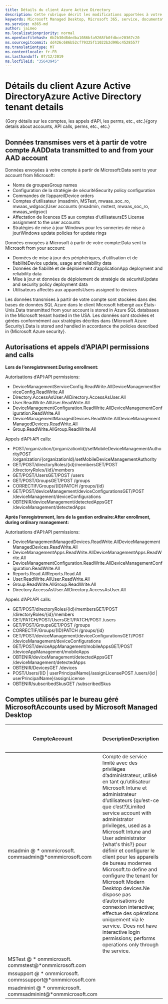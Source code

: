 ```yaml
---
title: Détails du client Azure Active Directory
description: Cette rubrique décrit les modifications apportées à votre compte AAD lors de l’inscription dans le bureau géré Microsoft
keywords: Microsoft Managed Desktop, Microsoft 365, service, documentation
ms.service: m365-md
author: jaimeo
ms.localizationpriority: normal
ms.openlocfilehash: 6b2b30d8dedba1086bfa9268fb0fdbce20367c20
ms.sourcegitcommit: dd426c686b52cf79325f11022b2d99bc45285577
ms.translationtype: MT
ms.contentlocale: fr-FR
ms.lasthandoff: 07/12/2019
ms.locfileid: "35643945"
---
```

# <a name="azure-active-directory-tenant-details"></a><span data-ttu-id="e155d-104">Détails du client Azure Active Directory</span><span class="sxs-lookup"><span data-stu-id="e155d-104">Azure Active Directory tenant details</span></span>
<span data-ttu-id="e155d-105">{Gory détails sur les comptes, les appels d’API, les perms, etc., etc.}</span><span class="sxs-lookup"><span data-stu-id="e155d-105">{gory details about accounts, API calls, perms, etc., etc.}</span></span>


## <a name="data-transmitted-to-and-from-your-aad-account"></a><span data-ttu-id="e155d-106">Données transmises vers et à partir de votre compte AAD</span><span class="sxs-lookup"><span data-stu-id="e155d-106">Data transmitted to and from your AAD account</span></span>


<span data-ttu-id="e155d-107">Données envoyées à votre compte à partir de Microsoft:</span><span class="sxs-lookup"><span data-stu-id="e155d-107">Data sent to your account from Microsoft:</span></span>

- <span data-ttu-id="e155d-108">Noms de groupes</span><span class="sxs-lookup"><span data-stu-id="e155d-108">Group names</span></span>
- <span data-ttu-id="e155d-109">Configuration de la stratégie de sécurité</span><span class="sxs-lookup"><span data-stu-id="e155d-109">Security policy configuration</span></span>
- <span data-ttu-id="e155d-110">Commandes de l’appareil</span><span class="sxs-lookup"><span data-stu-id="e155d-110">Device orders</span></span>
- <span data-ttu-id="e155d-111">Comptes d’utilisateur (msadmin, MSTest, mwaas_soc_ro, mwaas_wdgsoc)</span><span class="sxs-lookup"><span data-stu-id="e155d-111">User accounts (msadmin, mstest, mwaas_soc_ro, mwaas_wdgsoc)</span></span>
- <span data-ttu-id="e155d-112">Affectation de licences E5 aux comptes d’utilisateurs</span><span class="sxs-lookup"><span data-stu-id="e155d-112">E5 License assignment to the user accounts</span></span>
- <span data-ttu-id="e155d-113">Stratégies de mise à jour Windows pour les sonneries de mise à jour</span><span class="sxs-lookup"><span data-stu-id="e155d-113">Windows update policies for update rings</span></span>

<span data-ttu-id="e155d-114">Données envoyées à Microsoft à partir de votre compte:</span><span class="sxs-lookup"><span data-stu-id="e155d-114">Data sent to Microsoft from your account:</span></span>

- <span data-ttu-id="e155d-115">Données de mise à jour des périphériques, d’utilisation et de fiabilité</span><span class="sxs-lookup"><span data-stu-id="e155d-115">Device update, usage and reliability data</span></span>
- <span data-ttu-id="e155d-116">Données de fiabilité et de déploiement d’application</span><span class="sxs-lookup"><span data-stu-id="e155d-116">App deployment and reliability data</span></span>
- <span data-ttu-id="e155d-117">Mise à jour et données de déploiement de stratégie de sécurité</span><span class="sxs-lookup"><span data-stu-id="e155d-117">Update and security policy deployment data</span></span>
- <span data-ttu-id="e155d-118">Utilisateurs affectés aux appareils</span><span class="sxs-lookup"><span data-stu-id="e155d-118">Users assigned to devices</span></span>  

<span data-ttu-id="e155d-119">Les données transmises à partir de votre compte sont stockées dans des bases de données SQL Azure dans le client Microsoft hébergé aux États-Unis.</span><span class="sxs-lookup"><span data-stu-id="e155d-119">Data transmitted from your account is stored in Azure SQL databases in the Microsoft tenant hosted in the USA.</span></span> <span data-ttu-id="e155d-120">Les données sont stockées et gérées conformément aux stratégies décrites dans {Microsoft Azure Security}.</span><span class="sxs-lookup"><span data-stu-id="e155d-120">Data is stored and handled in accordance the policies described in {Microsoft Azure security}.</span></span> 

## <a name="api-permissions-and-calls"></a><span data-ttu-id="e155d-121">Autorisations et appels d’API</span><span class="sxs-lookup"><span data-stu-id="e155d-121">API permissions and calls</span></span>

<span data-ttu-id="e155d-122">**Lors de l’enregistrement:**</span><span class="sxs-lookup"><span data-stu-id="e155d-122">**During enrollment:**</span></span>

<span data-ttu-id="e155d-123">Autorisations d’API:</span><span class="sxs-lookup"><span data-stu-id="e155d-123">API permissions:</span></span>
- <span data-ttu-id="e155d-124">DeviceManagementServiceConfig.ReadWrite.All</span><span class="sxs-lookup"><span data-stu-id="e155d-124">DeviceManagementServiceConfig.ReadWrite.All</span></span>
- <span data-ttu-id="e155d-125">Directory.AccessAsUser.All</span><span class="sxs-lookup"><span data-stu-id="e155d-125">Directory.AccessAsUser.All</span></span>
- <span data-ttu-id="e155d-126">User.ReadWrite.All</span><span class="sxs-lookup"><span data-stu-id="e155d-126">User.ReadWrite.All</span></span>
- <span data-ttu-id="e155d-127">DeviceManagementConfiguration.ReadWrite.All</span><span class="sxs-lookup"><span data-stu-id="e155d-127">DeviceManagementConfiguration.ReadWrite.All</span></span>
- <span data-ttu-id="e155d-128">DeviceManagementManagedDevices.ReadWrite.All</span><span class="sxs-lookup"><span data-stu-id="e155d-128">DeviceManagementManagedDevices.ReadWrite.All</span></span>
- <span data-ttu-id="e155d-129">Group.ReadWrite.All</span><span class="sxs-lookup"><span data-stu-id="e155d-129">Group.ReadWrite.All</span></span>

<span data-ttu-id="e155d-130">Appels d’API:</span><span class="sxs-lookup"><span data-stu-id="e155d-130">API calls:</span></span>
- <span data-ttu-id="e155d-131">POST/organization/{organizationId}/setMobileDeviceManagementAuthority</span><span class="sxs-lookup"><span data-stu-id="e155d-131">POST /organization/{organizationId}/setMobileDeviceManagementAuthority</span></span>
- <span data-ttu-id="e155d-132">GET/POST/directoryRoles/{id}/members</span><span class="sxs-lookup"><span data-stu-id="e155d-132">GET/POST /directoryRoles/{id}/members</span></span>
- <span data-ttu-id="e155d-133">GET/POST/Users</span><span class="sxs-lookup"><span data-stu-id="e155d-133">GET/POST /users</span></span>
- <span data-ttu-id="e155d-134">GET/POST/Groups</span><span class="sxs-lookup"><span data-stu-id="e155d-134">GET/POST /groups</span></span>
- <span data-ttu-id="e155d-135">CORRECTIF/Groups/{ID}</span><span class="sxs-lookup"><span data-stu-id="e155d-135">PATCH /groups/{id}</span></span>
- <span data-ttu-id="e155d-136">GET/POST/deviceManagement/deviceConfigurations</span><span class="sxs-lookup"><span data-stu-id="e155d-136">GET/POST /deviceManagement/deviceConfigurations</span></span>
- <span data-ttu-id="e155d-137">OBTENIR/deviceManagement/detectedApps</span><span class="sxs-lookup"><span data-stu-id="e155d-137">GET /deviceManagement/detectedApps</span></span>

<span data-ttu-id="e155d-138">**Après l’enregistrement, lors de la gestion ordinaire:**</span><span class="sxs-lookup"><span data-stu-id="e155d-138">**After enrollment, during ordinary management:**</span></span>

<span data-ttu-id="e155d-139">Autorisations d’API:</span><span class="sxs-lookup"><span data-stu-id="e155d-139">API permissions:</span></span>
- <span data-ttu-id="e155d-140">DeviceManagementManagedDevices.ReadWrite.All</span><span class="sxs-lookup"><span data-stu-id="e155d-140">DeviceManagementManagedDevices.ReadWrite.All</span></span>
- <span data-ttu-id="e155d-141">DeviceManagementApps.ReadWrite.All</span><span class="sxs-lookup"><span data-stu-id="e155d-141">DeviceManagementApps.ReadWrite.All</span></span>
- <span data-ttu-id="e155d-142">DeviceManagementConfiguration.ReadWrite.All</span><span class="sxs-lookup"><span data-stu-id="e155d-142">DeviceManagementConfiguration.ReadWrite.All</span></span>
- <span data-ttu-id="e155d-143">Reports.Read.All</span><span class="sxs-lookup"><span data-stu-id="e155d-143">Reports.Read.All</span></span>
- <span data-ttu-id="e155d-144">User.ReadWrite.All</span><span class="sxs-lookup"><span data-stu-id="e155d-144">User.ReadWrite.All</span></span>
- <span data-ttu-id="e155d-145">Group.ReadWrite.All</span><span class="sxs-lookup"><span data-stu-id="e155d-145">Group.ReadWrite.All</span></span>
- <span data-ttu-id="e155d-146">Directory.AccessAsUser.All</span><span class="sxs-lookup"><span data-stu-id="e155d-146">Directory.AccessAsUser.All</span></span>

<span data-ttu-id="e155d-147">Appels d’API:</span><span class="sxs-lookup"><span data-stu-id="e155d-147">API calls:</span></span>
- <span data-ttu-id="e155d-148">GET/POST/directoryRoles/{id}/members</span><span class="sxs-lookup"><span data-stu-id="e155d-148">GET/POST /directoryRoles/{id}/members</span></span>
- <span data-ttu-id="e155d-149">GET/PATCH/POST/Users</span><span class="sxs-lookup"><span data-stu-id="e155d-149">GET/PATCH/POST /users</span></span>
- <span data-ttu-id="e155d-150">GET/POST/Groups</span><span class="sxs-lookup"><span data-stu-id="e155d-150">GET/POST /groups</span></span>
- <span data-ttu-id="e155d-151">CORRECTIF/Groups/{ID}</span><span class="sxs-lookup"><span data-stu-id="e155d-151">PATCH /groups/{id}</span></span>
- <span data-ttu-id="e155d-152">GET/POST/deviceManagement/deviceConfigurations</span><span class="sxs-lookup"><span data-stu-id="e155d-152">GET/POST /deviceManagement/deviceConfigurations</span></span>
- <span data-ttu-id="e155d-153">GET/POST/deviceAppManagement/mobileApps</span><span class="sxs-lookup"><span data-stu-id="e155d-153">GET/POST /deviceAppManagement/mobileApps</span></span>
- <span data-ttu-id="e155d-154">OBTENIR/deviceManagement/detectedApps</span><span class="sxs-lookup"><span data-stu-id="e155d-154">GET /deviceManagement/detectedApps</span></span>
- <span data-ttu-id="e155d-155">OBTENIR/Devices</span><span class="sxs-lookup"><span data-stu-id="e155d-155">GET /devices</span></span>
- <span data-ttu-id="e155d-156">POST/Users/{ID | userPrincipalName}/assignLicense</span><span class="sxs-lookup"><span data-stu-id="e155d-156">POST /users/{id | userPrincipalName}/assignLicense</span></span>
- <span data-ttu-id="e155d-157">OBTENIR/subscribedSkus</span><span class="sxs-lookup"><span data-stu-id="e155d-157">GET /subscribedSkus</span></span>

## <a name="accounts-used-by-microsoft-managed-desktop"></a><span data-ttu-id="e155d-158">Comptes utilisés par le bureau géré Microsoft</span><span class="sxs-lookup"><span data-stu-id="e155d-158">Accounts used by Microsoft Managed Desktop</span></span>





| <span data-ttu-id="e155d-159">Compte</span><span class="sxs-lookup"><span data-stu-id="e155d-159">Account</span></span> | <span data-ttu-id="e155d-160">Description</span><span class="sxs-lookup"><span data-stu-id="e155d-160">Description</span></span>  | <span data-ttu-id="e155d-161">Accès conditionnel</span><span class="sxs-lookup"><span data-stu-id="e155d-161">Conditional access</span></span>  | <span data-ttu-id="e155d-162">	Authentification multifacteur</span><span class="sxs-lookup"><span data-stu-id="e155d-162">Multi-factor authentication</span></span>  | <span data-ttu-id="e155d-163">Pourquoi cela est-il correct?</span><span class="sxs-lookup"><span data-stu-id="e155d-163">Why this is OK</span></span> |
|---------|---------|---------|---------|--------------|
| <span data-ttu-id="e155d-164">msadmin @ \* onmmicrosoft. com</span><span class="sxs-lookup"><span data-stu-id="e155d-164">msadmin@\*onmmicrosoft.com</span></span> | <span data-ttu-id="e155d-165">Compte de service limité avec des privilèges d’administrateur, utilisé en tant qu’utilisateur Microsoft Intune et administrateur d’utilisateurs {qu’est-ce que c’est?}</span><span class="sxs-lookup"><span data-stu-id="e155d-165">Limited service account with administrator privileges, used as a Microsoft Intune and User administrator {what's this?}</span></span> <span data-ttu-id="e155d-166">pour définir et configurer le client pour les appareils de bureau modernes Microsoft.</span><span class="sxs-lookup"><span data-stu-id="e155d-166">to define and configure the tenant for Microsoft Modern Desktop devices.</span></span><span data-ttu-id="e155d-167">Ne dispose pas d’autorisations de connexion interactive; effectue des opérations uniquement via le service.</span><span class="sxs-lookup"><span data-stu-id="e155d-167">  Does not have interactive login permissions; performs operations only through the service.</span></span>  | <span data-ttu-id="e155d-168">Exclus, car il ne provient pas de votre réseau</span><span class="sxs-lookup"><span data-stu-id="e155d-168">Excluded, because it doesn't originate in your network</span></span>        | <span data-ttu-id="e155d-169">Exclu car il n’existe aucune ouverture de session interactive</span><span class="sxs-lookup"><span data-stu-id="e155d-169">Excluded because there is no interactive logon</span></span>        | <span data-ttu-id="e155d-170">Mot de passe stocké dans Azure Key Vault</span><span class="sxs-lookup"><span data-stu-id="e155d-170">Password stored in Azure Key Vault</span></span> |
| <span data-ttu-id="e155d-171">MSTest @ \* onmmicrosoft. com</span><span class="sxs-lookup"><span data-stu-id="e155d-171">mstest@\*onmmicrosoft.com</span></span>     |         |         |         |
| <span data-ttu-id="e155d-172">mssupport @ \* onmmicrosoft. com</span><span class="sxs-lookup"><span data-stu-id="e155d-172">mssupport@\*onmmicrosoft.com</span></span>     |         |         |         |
| <span data-ttu-id="e155d-173">msadminint @ \* onmmicrosoft. com</span><span class="sxs-lookup"><span data-stu-id="e155d-173">msadminint@\*onmmicrosoft.com</span></span>     |         |         |         |
